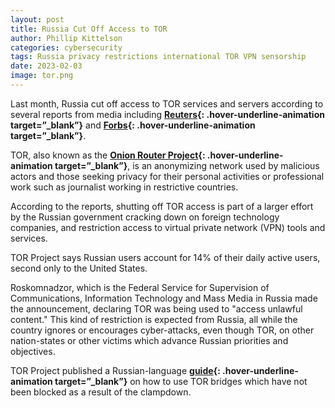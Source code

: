 ```yaml
---
layout: post
title: Russia Cut Off Access to TOR
author: Phillip Kittelson
categories: cybersecurity
tags: Russia privacy restrictions international TOR VPN sensorship
date: 2023-02-03
image: tor.png
---
```


Last month, Russia cut off access to TOR services and servers according to several reports from media including **[Reuters]( https://www.reuters.com/technology/russia-ratchets-up-internet-crackdown-with-block-privacy-service-tor-2021-12-08/){: .hover-underline-animation target=”_blank”}** and **[Forbs](https://www.forbes.com/sites/emmawoollacott/2021/12/09/russia-doubles-down-on-censorship-with-expanded-block-on-tor/?sh=538e9a3319bc){: .hover-underline-animation target=”_blank”}**.

TOR, also known as the **[Onion Router Project](https://www.torproject.org/){: .hover-underline-animation target=”_blank”}**, is an anonymizing network used by malicious actors and those seeking privacy for their personal activities or professional work such as journalist working in restrictive countries.

According to the reports, shutting off TOR access is part of a larger effort by the Russian government cracking down on foreign technology companies, and restriction access to virtual private network (VPN) tools and services.

TOR Project says Russian users account for 14% of their daily active users, second only to the United States.

Roskomnadzor, which is the Federal Service for Supervision of Communications, Information Technology and Mass Media in Russia made the announcement, declaring TOR was being used to "access unlawful content." This kind of restriction is expected from Russia, all while the country ignores or encourages cyber-attacks, even though TOR, on other nation-states or other victims which advance Russian priorities and objectives.

TOR Project published a Russian-language **[guide](https://forum.torproject.net/t/tor-blocked-in-russia-how-to-circumvent-censorship/982){: .hover-underline-animation target=”_blank”}** on how to use TOR bridges which have not been blocked as a result of the clampdown.